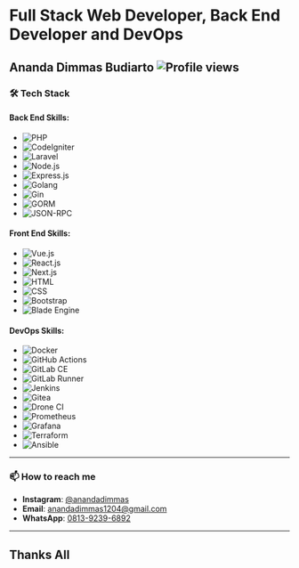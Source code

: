 # Full Stack Web Developer, Back End Developer and DevOps

## Ananda Dimmas Budiarto ![Profile views](https://komarev.com/ghpvc/?username=dimmas893)

### 🛠 Tech Stack

#### Back End Skills:
- ![PHP](https://img.shields.io/badge/-PHP-777BB4?style=flat-square&logo=php)
- ![CodeIgniter](https://img.shields.io/badge/-CodeIgniter-EF4223?style=flat-square&logo=codeigniter)
- ![Laravel](https://img.shields.io/badge/-Laravel-FF2D20?style=flat-square&logo=laravel&logoColor=white)
- ![Node.js](https://img.shields.io/badge/-Node.js-43853D?style=flat-square&logo=node.js&logoColor=white)
- ![Express.js](https://img.shields.io/badge/-Express.js-404D59?style=flat-square&logo=express)
- ![Golang](https://img.shields.io/badge/-Golang-00ADD8?style=flat-square&logo=go&logoColor=white)
- ![Gin](https://img.shields.io/badge/-Gin%20Framework-00ADD8?style=flat-square&logo=go&logoColor=white)
- ![GORM](https://img.shields.io/badge/-GORM-00ADD8?style=flat-square&logo=go&logoColor=white)
- ![JSON-RPC](https://img.shields.io/badge/-JSON%20RPC-02569B?style=flat-square&logo=json)

#### Front End Skills:
- ![Vue.js](https://img.shields.io/badge/-Vue.js-4FC08D?style=flat-square&logo=vue.js&logoColor=white)
- ![React.js](https://img.shields.io/badge/-React.js-61DAFB?style=flat-square&logo=react&logoColor=black)
- ![Next.js](https://img.shields.io/badge/-Next.js-000000?style=flat-square&logo=next.js&logoColor=white)
- ![HTML](https://img.shields.io/badge/-HTML5-E34F26?style=flat-square&logo=html5&logoColor=white)
- ![CSS](https://img.shields.io/badge/-CSS3-1572B6?style=flat-square&logo=css3)
- ![Bootstrap](https://img.shields.io/badge/-Bootstrap-563D7C?style=flat-square&logo=bootstrap)
- ![Blade Engine](https://img.shields.io/badge/-Laravel%20Blade%20Engine-FF2D20?style=flat-square&logo=laravel&logoColor=white)

#### DevOps Skills:
- ![Docker](https://img.shields.io/badge/-Docker-2496ED?style=flat-square&logo=docker&logoColor=white)
- ![GitHub Actions](https://img.shields.io/badge/-GitHub%20Actions-2088FF?style=flat-square&logo=github-actions&logoColor=white)
- ![GitLab CE](https://img.shields.io/badge/-GitLab%20CE-FC6D26?style=flat-square&logo=gitlab&logoColor=white)
- ![GitLab Runner](https://img.shields.io/badge/-GitLab%20Runner-FC6D26?style=flat-square&logo=gitlab&logoColor=white)
- ![Jenkins](https://img.shields.io/badge/-Jenkins-D24939?style=flat-square&logo=jenkins&logoColor=white)
- ![Gitea](https://img.shields.io/badge/-Gitea-609926?style=flat-square&logo=gitea&logoColor=white)
- ![Drone CI](https://img.shields.io/badge/-Drone%20CI-212121?style=flat-square&logo=drone&logoColor=white)
- ![Prometheus](https://img.shields.io/badge/-Prometheus-E6522C?style=flat-square&logo=prometheus&logoColor=white)
- ![Grafana](https://img.shields.io/badge/-Grafana-F46800?style=flat-square&logo=grafana&logoColor=white)
- ![Terraform](https://img.shields.io/badge/-Terraform-7B42BC?style=flat-square&logo=terraform&logoColor=white)
- ![Ansible](https://img.shields.io/badge/-Ansible-EE0000?style=flat-square&logo=ansible&logoColor=white)

---

### 📫 How to reach me
- **Instagram**: [@anandadimmas](https://www.instagram.com/anandadimmas/)
- **Email**: [anandadimmas1204@gmail.com](mailto:anandadimmas1204@gmail.com)
- **WhatsApp**: [0813-9239-6892](https://wa.me/6281392396892)

---

## Thanks All
